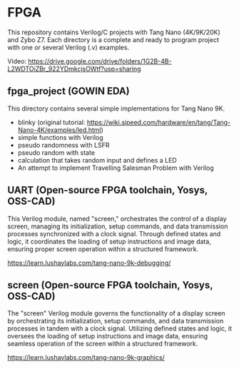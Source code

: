 # FPGA
This repository contains Verilog/C projects with Tang Nano (4K/9K/20K) and Zybo Z7.
Each directory is a complete and ready to program project with one or several Verilog (.v) examples. 

Video:
https://drive.google.com/drive/folders/1G2B-4B-L2WDTOiZBr_922YDmkcjsOWtf?usp=sharing

## fpga_project (GOWIN EDA)
This directory contains several simple implementations for Tang Nano 9K. 

- blinky (original tutorial: https://wiki.sipeed.com/hardware/en/tang/Tang-Nano-4K/examples/led.html) 
- simple functions with Verilog
- pseudo randomness with LSFR
- pseudo random with state
- calculation that takes random input and defines a LED
- An attempt to implement Travelling Salesman Problem with Verilog

## UART (Open-source FPGA toolchain, Yosys, OSS-CAD)
This Verilog module, named "screen," orchestrates the control of a display screen, managing its initialization, setup commands, and data transmission processes synchronized with a clock signal. Through defined states and logic, it coordinates the loading of setup instructions and image data, ensuring proper screen operation within a structured framework.

https://learn.lushaylabs.com/tang-nano-9k-debugging/ 

## screen (Open-source FPGA toolchain, Yosys, OSS-CAD)

The "screen" Verilog module governs the functionality of a display screen by orchestrating its initialization, setup commands, and data transmission processes in tandem with a clock signal. Utilizing defined states and logic, it oversees the loading of setup instructions and image data, ensuring seamless operation of the screen within a structured framework.

https://learn.lushaylabs.com/tang-nano-9k-graphics/ 
